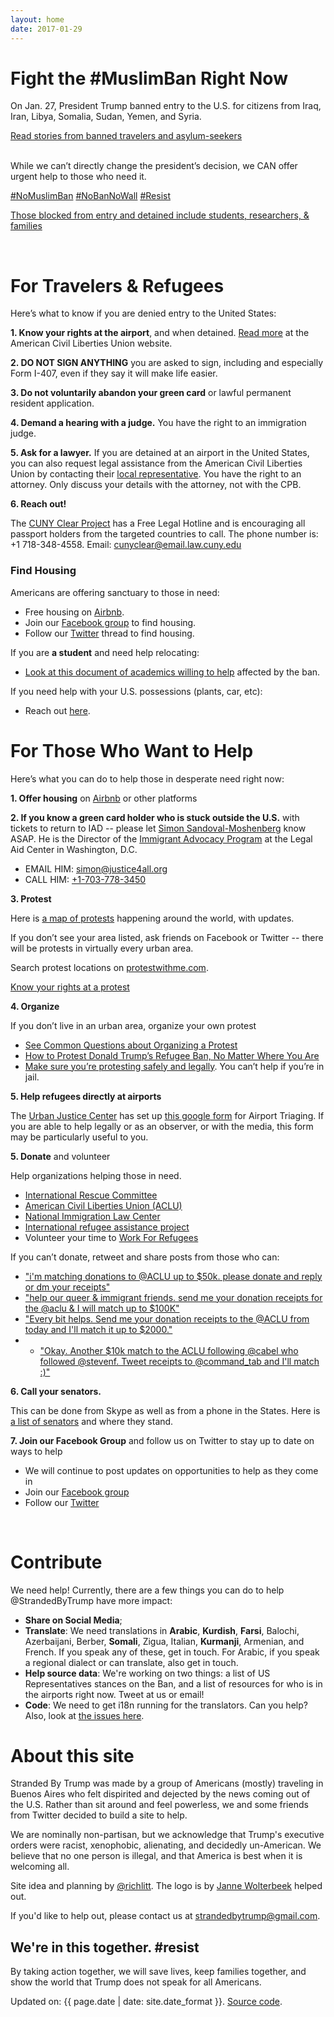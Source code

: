 ```yaml
---
layout: home
date: 2017-01-29
---
```

# Fight the #MuslimBan Right Now

On Jan. 27, President Trump banned entry to the U.S. for citizens from Iraq, Iran, Libya, Somalia, Sudan, Yemen, and Syria.

<p class="center-link">
  <a target="_blank" href="https://www.nytimes.com/2017/01/28/us/us-immigration-ban.html?pagewanted=all">Read stories from banned travelers and asylum-seekers</a>
</p>
<br/>
While we can’t directly change the president’s decision, we CAN offer urgent help to those who need it.

<a href="https://twitter.com/search?q=%23nomuslimban" target="_blank">#NoMuslimBan</a> <a href="https://twitter.com/search?q=%23nobannowall" target="_blank">#NoBanNoWall</a> <a href="https://twitter.com/search?q=%23resist" target="_blank">#Resist</a>

<p class="center-link">
  <a target="_blank" href="https://www.nytimes.com/2017/01/28/us/refugees-detained-at-us-airports-prompting-legal-challenges-to-trumps-immigration-order.html?pagewanted=all">Those blocked from entry and detained include students, researchers, & families</a>
</p>

<br/>

# For Travelers & Refugees

Here’s what to know if you are denied entry to the United States:

**1. Know your rights at the airport**, and when detained. <a href="https://www.aclu.org/know-your-rights" target="_blank">Read more</a> at the American Civil Liberties Union website.

**2. DO NOT SIGN ANYTHING** you are asked to sign, including and especially Form I-407, even if they say it will make life easier.

**3. Do not voluntarily abandon your green card** or lawful permanent resident application.

**4. Demand a hearing with a judge.** You have the right to an immigration judge. 

**5. Ask for a lawyer.** If you are detained at an airport in the United States, you can also request legal assistance from the American Civil Liberties Union by contacting their [local representative](https://www.aclu.org/about/affiliates?redirect=affiliates). You have the right to an attorney. Only discuss your details with the attorney, not with the CPB.

**6. Reach out!**

The <a target="_blank" href="http://www.law.cuny.edu/academics/clinics/immigration/clear.html">CUNY Clear Project</a> has a Free Legal Hotline and is encouraging all passport holders from the targeted countries to call.
The phone number is: +1 718-348-4558. Email: <a href="mailto:cunyclear@email.law.cuny.edu" target="_blank">cunyclear@email.law.cuny.edu</a>

### Find Housing

Americans are offering sanctuary to those in need:

  * Free housing on <a href="https://twitter.com/bchesky/status/825517729251684352" target="_blank">Airbnb</a>.
  * Join our <a href="https://www.facebook.com/groups/155248034975170/" target="_blank">Facebook group</a> to find housing.
  * Follow our <a href="https://twitter.com/{{ site.twitter_username }}" target="_blank">Twitter</a> thread to find housing.

If you are **a student** and need help relocating:

* <a href="https://docs.google.com/document/d/17r18cKaMSeZF4fI7UZYV0QwCvdbEb3vy3BMNZfgbgzI/edit" target="_blank">Look at this document of academics willing to help</a> affected by the ban.

If you need help with your U.S. possessions (plants, car, etc):

* Reach out <a href="https://twitter.com/FreeSciNet/status/825546738605891584" target="_blank">here</a>.  

# For Those Who Want to Help

Here’s what you can do to help those in desperate need right now:

**1. Offer housing** on <a href="https://www.airbnb.com/disaster" target="_blank">Airbnb</a> or other platforms

**2. If you know a green card holder who is stuck outside the U.S.** with tickets to return to IAD -- please let <a href="mailto:simon@justice4all.org">Simon Sandoval-Moshenberg</a> know ASAP. He is the Director of the <a href="https://www.justice4all.org/immigrant-advocacy-program/" target="_blank">Immigrant Advocacy Program</a> at the Legal Aid Center in Washington, D.C.

  * EMAIL HIM: <a href="mailto:simon@justice4all.org">simon@justice4all.org</a>
  * CALL HIM: <a href="tel:+1-703-778-3450">+1-703-778-3450</a>

**3. Protest**

Here is [a map of protests](http://getgroundgame.com/airportprotests.html) happening around the world, with updates.

If you don’t see your area listed, ask friends on Facebook or Twitter -- there will be protests in virtually every urban area.

Search protest locations on <a href="http://www.protestwithme.com/" target="_blank">protestwithme.com</a>.

<p class="center-link">
<a class="btn btn-blue" target="_blank" href="https://www.aclu.org/sites/default/files/field_pdf_file/kyr_protests.pdf" download>Know your rights at a protest</a>
</p>

**4. Organize**

If you don’t live in an urban area, organize your own protest

  * <a href="https://www.aclunc.org/our-work/know-your-rights/free-speech-protests-demonstrations) (ACLU" target="_blank">See Common Questions about Organizing a Protest</a>
  * <a href="https://www.bustle.com/p/how-to-protest-donald-trumps-refugee-ban-no-matter-where-you-are-33783) (Bustle" target="_blank">How to Protest Donald Trump’s Refugee Ban, No Matter Where You Are</a>
  * <a href="http://lifehacker.com/how-to-protest-safely-and-legally-5859590" target="_blank">Make sure you’re protesting safely and legally</a>. You can’t help if you’re in jail.

**5. Help refugees directly at airports**

The [Urban Justice Center](https://www.urbanjustice.org/) has set up [this google form](https://docs.google.com/forms/d/e/1FAIpQLScU15uSaSkA61YrGmXfplfOu2UwlcwIyEJXPuyON6SCE6YlAw/viewform?c=0&w=1) for Airport Triaging. If you are able to help legally or as an observer, or with the media, this form may be particularly useful to you.

**5. Donate** and volunteer

Help organizations helping those in need.

  * <a href="https://help.rescue.org/donate/refugees-need-urgent-support?ms=gs_ppc_onex_inaug17_es_170112&initialms=gs_ppc_onex_inaug17_es_170112&gclid=CMHut-Ww5tECFdm3wAodiUAPXw" target="_blank">International Rescue Committee</a>
  * <a href="https://action.aclu.org/secure/he-discriminated-we-sued" target="_blank">American Civil Liberties Union (ACLU)</a>
  * <a href="https://nilc.z2systems.com/np/clients/nilc/donation.jsp?campaign=15" target="_blank">National Immigration Law Center</a>
  * <a href="https://irap.urbanjustice.org/civicrm/contribute/transact?reset=1&id=13" target="_blank">International refugee assistance project</a>
  * Volunteer your time to <a href="https://www.globalcitizen.org/en/content/refugees-workforrefugees-worldvision-newzealand/" target="_blank">Work For Refugees</a>

If you can’t donate, retweet and share posts from those who can:

  * <a href="https://twitter.com/dhof/status/825525689533227008" target="_blank">"i'm matching donations to @ACLU up to  $50k. please donate and reply or dm your receipts"</a>
  * <a href="https://twitter.com/Sia/status/825459576036220929" target="_blank">"help our queer & immigrant friends. send me your donation receipts for the @aclu & I will match up to $100K"</a>
  * <a href="https://twitter.com/goldroom/status/825504681820450817" target="_blank">"Every bit helps. Send me your donation receipts to the @ACLU from today and I'll match it up to $2000."</a>
  * * <a href="https://twitter.com/stewart/status/825581768241606656" target="_blank">"Okay. Another $10k match to the ACLU following @cabel who followed @stevenf. Tweet receipts to @command_tab and I'll match :)"</a>

**6. Call your senators.**

This can be done from Skype as well as from a phone in the States. Here is [a list of senators](https://docs.google.com/spreadsheets/d/1hSGjyWJZIQJpGz4V2ftX_qioCgBtL59oJkkhx146nFE/htmlview?sle=true#gid=0) and where they stand.

**7. Join our Facebook Group** and follow us on Twitter to stay up to date on ways to help
  * We will continue to post updates on opportunities to help as they come in
  * Join our <a href="https://www.facebook.com/groups/155248034975170/" target="_blank">Facebook group</a>
  * Follow our <a href="https://twitter.com/{{ site.twitter_username }}" target="_blank">Twitter</a>

<br/>

# Contribute

We need help! Currently, there are a few things you can do to help @StrandedByTrump have more impact:
- **Share on Social Media**;
- **Translate**: We need translations in **Arabic**, **Kurdish**, **Farsi**, Balochi, Azerbaijani, Berber, **Somali**, Zigua, Italian, **Kurmanji**, Armenian, and French. If you speak any of these, get in touch. For Arabic, if you speak a regional dialect or can translate, also get in touch.
- **Help source data**: We're working on two things: a list of US Representatives stances on the Ban, and a list of resources for who is in the airports right now. Tweet at us or email!
- **Code**: We need to get i18n running for the translators. Can you help? Also, look at [the issues here](https://github.com/RichardLitt/stranded-by-trump).

# About this site

Stranded By Trump was made by a group of Americans (mostly) traveling in Buenos Aires who felt dispirited and dejected by the news coming out of the U.S. Rather than sit around and feel powerless, we and some friends from Twitter decided to build a site to help.

We are nominally non-partisan, but we acknowledge that Trump's executive orders were racist, xenophobic, alienating, and decidedly un-American. We believe that no one person is illegal, and that America is best when it is welcoming all.

Site idea and planning by <a href="https://twitter.com/richlitt" target="_blank">@richlitt</a>. The logo is by <a href="http://www.waldbach.nl/" target="_blank">Janne Wolterbeek</a> helped out.

If you'd like to help out, please contact us at <a href="mailto:{{ site.email }}">strandedbytrump@gmail.com</a>.

<h2 class="final-thought">We're in this together. #resist</h2>
<p class="final-thought">
  By taking action together, we will save lives, keep families together, and show the world that Trump does not speak for all Americans.
</p>

<span>Updated on: {{ page.date | date: site.date_format }}</span>. <a href="https://github.com/RichardLitt/stranded-by-trump" target="_blank">Source code</a>.
